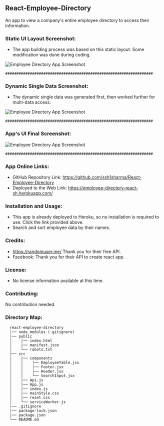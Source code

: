 ## React-Employee-Directory
An app to view a company's entire employee directory to access their information.

### Static UI Layout Screenshot:
- The app building process was based on this static layout. Some modification was done during coding.

![Employee Directory App Screenshot](https://github.com/ssh1sharma/React-Employee-Directory/blob/4ddd02cf2572176ba9db9386c68d24c6f797a4aa/public/static-layout-screenshot.JPG)

``` ################################################################## ```
### Dynamic Single Data Screenshot:
- The dynamic single data was generated first, then worked further for multi-data access. 

![Employee Directory App Screenshot](https://github.com/ssh1sharma/React-Employee-Directory/blob/4ddd02cf2572176ba9db9386c68d24c6f797a4aa/public/dynamic-data-single-screenshot.JPG)

``` ################################################################## ```

### App's UI Final Screenshot:

![Employee Directory App Screenshot](https://github.com/ssh1sharma/React-Employee-Directory/blob/4ddd02cf2572176ba9db9386c68d24c6f797a4aa/public/App-final-screenshot.JPG)

``` ################################################################## ```

### App Online Links:
- GitHub Repository Link: https://github.com/ssh1sharma/React-Employee-Directory
- Deployed to the Web Link: https://employee-directory-react-sh.herokuapp.com/

### Installation and Usage:
- This app is already deployed to Heroku, so no installation is required to use. Click the link provided above.
- Search and sort employee data by their names.

### Credits:
- https://randomuser.me/ Thank you for their free API.
- Facebook: Thank you for their API to create react app.

### License:
- No license information available at this time.

### Contributing:
No contribution needed.

### Directory Map:
```
  react-employee-directory
  │── node_modules (.gitignore) 
  |── public
  │    |── index.html
  │    |── manifest.json  
  │    └── robots.txt
  ├── src
  |    |── components 
  │    │    |── EmployeeTable.jsx
  │    │    |── Footer.jsx 
  │    │    |── Header.jsx
  │    │    └── SearchInput.jsx
  │    |── Api.js
  │    |── App.js
  │    |── index.js 
  │    |── mainStyle.css
  │    |── reset.css
  │    └── serviceWorker.js
  |── .gitignore
  |── package-lock.json
  |── package.json
  └── README.md
  ```